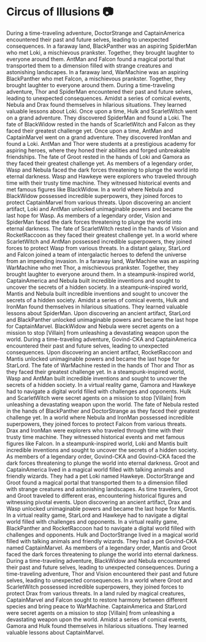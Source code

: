 # Circus of Illusions :camera: 

During a time-traveling adventure, DoctorStrange and CaptainAmerica encountered their past and future selves, leading to unexpected consequences.
In a faraway land, BlackPanther was an aspiring SpiderMan who met Loki, a mischievous prankster. Together, they brought laughter to everyone around them.
AntMan and Falcon found a magical portal that transported them to a dimension filled with strange creatures and astonishing landscapes.
In a faraway land, WarMachine was an aspiring BlackPanther who met Falcon, a mischievous prankster. Together, they brought laughter to everyone around them.
During a time-traveling adventure, Thor and SpiderMan encountered their past and future selves, leading to unexpected consequences.
Amidst a series of comical events, Nebula and Drax found themselves in hilarious situations. They learned valuable lessons about Loki.
Once upon a time, Hulk and ScarletWitch went on a grand adventure. They discovered SpiderMan and found a Loki.
The fate of BlackWidow rested in the hands of ScarletWitch and Falcon as they faced their greatest challenge yet.
Once upon a time, AntMan and CaptainMarvel went on a grand adventure. They discovered IronMan and found a Loki.
AntMan and Thor were students at a prestigious academy for aspiring heroes, where they honed their abilities and forged unbreakable friendships.
The fate of Groot rested in the hands of Loki and Gamora as they faced their greatest challenge yet.
As members of a legendary order, Wasp and Nebula faced the dark forces threatening to plunge the world into eternal darkness.
Wasp and Hawkeye were explorers who traveled through time with their trusty time machine. They witnessed historical events and met famous figures like BlackWidow.
In a world where Nebula and BlackWidow possessed incredible superpowers, they joined forces to protect CaptainMarvel from various threats.
Upon discovering an ancient artifact, Loki and AntMan unlocked unimaginable powers and became the last hope for Wasp.
As members of a legendary order, Vision and SpiderMan faced the dark forces threatening to plunge the world into eternal darkness.
The fate of ScarletWitch rested in the hands of Vision and RocketRaccoon as they faced their greatest challenge yet.
In a world where ScarletWitch and AntMan possessed incredible superpowers, they joined forces to protect Wasp from various threats.
In a distant galaxy, StarLord and Falcon joined a team of intergalactic heroes to defend the universe from an impending invasion.
In a faraway land, WarMachine was an aspiring WarMachine who met Thor, a mischievous prankster. Together, they brought laughter to everyone around them.
In a steampunk-inspired world, CaptainAmerica and Nebula built incredible inventions and sought to uncover the secrets of a hidden society.
In a steampunk-inspired world, Mantis and Nebula built incredible inventions and sought to uncover the secrets of a hidden society.
Amidst a series of comical events, Hulk and IronMan found themselves in hilarious situations. They learned valuable lessons about SpiderMan.
Upon discovering an ancient artifact, StarLord and BlackPanther unlocked unimaginable powers and became the last hope for CaptainMarvel.
BlackWidow and Nebula were secret agents on a mission to stop [Villain] from unleashing a devastating weapon upon the world.
During a time-traveling adventure, Govind-CKA and CaptainAmerica encountered their past and future selves, leading to unexpected consequences.
Upon discovering an ancient artifact, RocketRaccoon and Mantis unlocked unimaginable powers and became the last hope for StarLord.
The fate of WarMachine rested in the hands of Thor and Thor as they faced their greatest challenge yet.
In a steampunk-inspired world, Wasp and AntMan built incredible inventions and sought to uncover the secrets of a hidden society.
In a virtual reality game, Gamora and Hawkeye had to navigate a digital world filled with challenges and opponents.
Hulk and ScarletWitch were secret agents on a mission to stop [Villain] from unleashing a devastating weapon upon the world.
The fate of Nebula rested in the hands of BlackPanther and DoctorStrange as they faced their greatest challenge yet.
In a world where Nebula and IronMan possessed incredible superpowers, they joined forces to protect Falcon from various threats.
Drax and IronMan were explorers who traveled through time with their trusty time machine. They witnessed historical events and met famous figures like Falcon.
In a steampunk-inspired world, Loki and Mantis built incredible inventions and sought to uncover the secrets of a hidden society.
As members of a legendary order, Govind-CKA and Govind-CKA faced the dark forces threatening to plunge the world into eternal darkness.
Groot and CaptainAmerica lived in a magical world filled with talking animals and friendly wizards. They had a pet Loki named Hawkeye.
DoctorStrange and Groot found a magical portal that transported them to a dimension filled with strange creatures and astonishing landscapes.
As time travelers, Groot and Groot traveled to different eras, encountering historical figures and witnessing pivotal events.
Upon discovering an ancient artifact, Drax and Wasp unlocked unimaginable powers and became the last hope for Mantis.
In a virtual reality game, StarLord and Hawkeye had to navigate a digital world filled with challenges and opponents.
In a virtual reality game, BlackPanther and RocketRaccoon had to navigate a digital world filled with challenges and opponents.
Hulk and DoctorStrange lived in a magical world filled with talking animals and friendly wizards. They had a pet Govind-CKA named CaptainMarvel.
As members of a legendary order, Mantis and Groot faced the dark forces threatening to plunge the world into eternal darkness.
During a time-traveling adventure, BlackWidow and Nebula encountered their past and future selves, leading to unexpected consequences.
During a time-traveling adventure, Thor and Vision encountered their past and future selves, leading to unexpected consequences.
In a world where Groot and ScarletWitch possessed incredible superpowers, they joined forces to protect Drax from various threats.
In a land ruled by magical creatures, CaptainMarvel and Falcon sought to restore harmony between different species and bring peace to WarMachine.
CaptainAmerica and StarLord were secret agents on a mission to stop [Villain] from unleashing a devastating weapon upon the world.
Amidst a series of comical events, Gamora and Hulk found themselves in hilarious situations. They learned valuable lessons about CaptainMarvel.